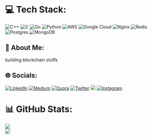 # 💻 Tech Stack:
![C++](https://img.shields.io/badge/c++-%2300599C.svg?style=for-the-badge&logo=c%2B%2B&logoColor=white) ![C](https://img.shields.io/badge/c-%2300599C.svg?style=for-the-badge&logo=c&logoColor=white) ![Go](https://img.shields.io/badge/go-%2300ADD8.svg?style=for-the-badge&logo=go&logoColor=white) ![Python](https://img.shields.io/badge/python-3670A0?style=for-the-badge&logo=python&logoColor=ffdd54) ![AWS](https://img.shields.io/badge/AWS-%23FF9900.svg?style=for-the-badge&logo=amazon-aws&logoColor=white) ![Google Cloud](https://img.shields.io/badge/Google%20Cloud-%234285F4.svg?style=for-the-badge&logo=google-cloud&logoColor=white) ![Nginx](https://img.shields.io/badge/nginx-%23009639.svg?style=for-the-badge&logo=nginx&logoColor=white) ![Redis](https://img.shields.io/badge/redis-%23DD0031.svg?style=for-the-badge&logo=redis&logoColor=white) ![Postgres](https://img.shields.io/badge/postgres-%23316192.svg?style=for-the-badge&logo=postgresql&logoColor=white) ![MongoDB](https://img.shields.io/badge/MongoDB-%234ea94b.svg?style=for-the-badge&logo=mongodb&logoColor=white)

## 💫 About Me:
building blockchain stuffs


## 🌐 Socials:
[![LinkedIn](https://img.shields.io/badge/LinkedIn-%230077B5.svg?logo=linkedin&logoColor=white)](https://linkedin.com/in/https://linkedin.com/in/sygbht) [![Medium](https://img.shields.io/badge/Medium-12100E?logo=medium&logoColor=white)](https://medium.com/@suyog_2693) [![Quora](https://img.shields.io/badge/Quora-%23B92B27.svg?logo=Quora&logoColor=white)](https://quora.com/profile/https://www.quora.com/profile/Suyog-Bhat-3) [![Twitter](https://img.shields.io/badge/Twitter-%231DA1F2.svg?logo=Twitter&logoColor=white)](https://twitter.com/https://twitter.com/suyogbhat) [![](https://visitcount.itsvg.in/api?id=suyog-bhat&icon=0&color=0)](https://visitcount.itsvg.in) [![Instagram](https://img.shields.io/badge/Instagram-%23E4405F.svg?logo=Instagram&logoColor=white)](https://instagram.com/suyog.bhat)

# 📊 GitHub Stats:
![](https://github-readme-stats.vercel.app/api?username=suyog-bhat&theme=radical&hide_border=false&include_all_commits=true&count_private=true)<br/>
![](https://github-readme-streak-stats.herokuapp.com/?user=suyog-bhat&theme=radical&hide_border=false)<br/>

<!-- Proudly created with GPRM ( https://gprm.itsvg.in ) -->
